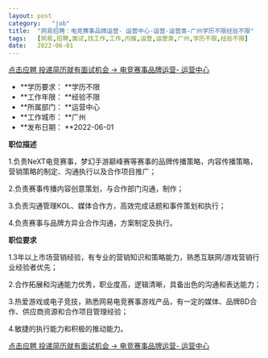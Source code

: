 ```yaml
---
layout:	post
category:	"job"
title:	"网易招聘：电竞赛事品牌运营- 运营中心-运营-运营类-广州学历不限经验不限"
tags:	[网易,招聘,面试,找工作,工作,内推,运营,运营类,广州,学历不限,经验不限]
date:	2022-06-01
---
```


[点击应聘 投递简历就有面试机会 ->  电竞赛事品牌运营- 运营中心](http://mobile.bole.netease.com/bole/boleDetail?id=19625&employeeId=346f03c3cda5f04c&key=all)



- **学历要求： **学历不限
- **工作年限： **经验不限
- **所属部门： **运营中心
- **工作城市： **广州
- **发布日期： **2022-06-01



**职位描述**

1.负责NeXT电竞赛事，梦幻手游巅峰赛等赛事的品牌传播策略，内容传播策略，营销策略的制定、沟通执行以及合作项目推广；

2.负责赛事传播内容创意策划，与合作部门沟通，制作；

3.负责沟通管理KOL、媒体合作方，高效完成话题和事件策划和执行；

4.负责赛事与品牌方异业合作沟通，方案制定及执行。 



**职位要求**

1.3年以上市场营销经验，有专业的营销知识和策略能力，熟悉互联网/游戏营销行业经验者优先；

2.合作拓展和沟通能力优秀，职业度高，逻辑清晰，具备出色的沟通和表达能力；

3.热爱游戏或电子竞技，熟悉网易电竞赛事游戏产品，有一定的媒体、品牌BD合作、供应商资源和合作项目管理经验；

4.敏捷的执行能力和积极的推动能力。



[点击应聘 投递简历就有面试机会 ->  电竞赛事品牌运营- 运营中心](http://mobile.bole.netease.com/bole/boleDetail?id=19625&employeeId=346f03c3cda5f04c&key=all)